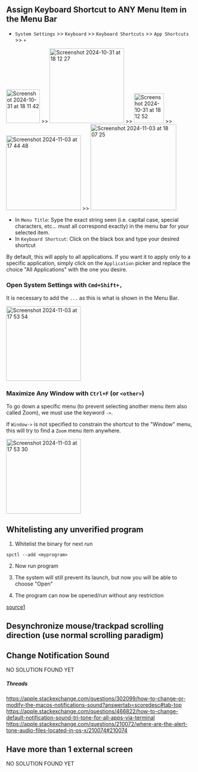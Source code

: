 ## Assign Keyboard Shortcut to ANY Menu Item in the Menu Bar

- `System Settings` >> `Keyboard` >> `Keyboard Shortcuts` >> `App Shortcuts` >> `+`

<img width="90" alt="Screenshot 2024-10-31 at 18 11 42" src="https://github.com/user-attachments/assets/8c3c8aeb-c669-42c0-8968-3fd535443a07">&nbsp;>>
<img width="200" alt="Screenshot 2024-10-31 at 18 12 27" src="https://github.com/user-attachments/assets/71c286aa-c41e-4849-9372-eddb6de5d37e">&nbsp;>>
<img width="80" alt="Screenshot 2024-10-31 at 18 12 52" src="https://github.com/user-attachments/assets/14efda50-79ff-4d5d-a4d5-aa02611f1bf5">&nbsp;>>
<img width="200" alt="Screenshot 2024-11-03 at 17 44 48" src="https://github.com/user-attachments/assets/e83c70ff-e9c1-44d7-8d93-75478f9cdcf1">&nbsp;>>
<img width="230" alt="Screenshot 2024-11-03 at 18 07 25" src="https://github.com/user-attachments/assets/1a3fbaf8-bbb0-4c1a-885a-f249ce562b1a">

- In `Menu Title`: Sype the exact string seen (i.e. capital case, special characters, etc... must all correspond exactly) in the menu bar for your selected item.
- In `Keyboard Shortcut`: Click on the black box and type your desired shortcut

By default, this will apply to all applications. If you want it to apply only to a specific application, simply click on the `Application` picker and replace the choice "All Applications" with the one you desire.

### Open System Settings with `Cmd+Shift+,`

It is necessary to add the `...` as this is what is shown in the Menu Bar.

<img width="200" alt="Screenshot 2024-11-03 at 17 53 54" src="https://github.com/user-attachments/assets/c15b21c1-5763-4ac7-b823-9df56ee14a4b">

### Maximize Any Window with `Ctrl+F` (or `<other>`)

To go down a specific menu (to prevent selecting another menu item also called Zoom), we must use the keyword `->`.

If `Window->` is not specified to constrain the shortcut to the "Window" menu, this will try to find a `Zoom` menu item anywhere.

<img width="200" alt="Screenshot 2024-11-03 at 17 53 30" src="https://github.com/user-attachments/assets/3eed3431-47bf-4537-927a-784eedaa3be0">


## Whitelisting any unverified program

1. Whitelist the binary for next run

```
spctl --add <myprogram>
```

2. Now run program

3. The system will still prevent its launch, but now you will be able to choose "Open"

4.  The program can now be opened/run without any restriction

[source1](https://github.molgen.mpg.de/pages/bs/macOSnotes/mac/mac_procs_unsigned.html)

## Desynchronize mouse/trackpad scrolling direction (use normal scrolling paradigm)

## Change Notification Sound

NO SOLUTION FOUND YET

##### Threads

https://apple.stackexchange.com/questions/302099/how-to-change-or-modify-the-macos-notifications-sound?answertab=scoredesc#tab-top
https://apple.stackexchange.com/questions/466822/how-to-change-default-notification-sound-tri-tone-for-all-apps-via-terminal
https://apple.stackexchange.com/questions/210072/where-are-the-alert-tone-audio-files-located-in-os-x/210074#210074

## Have more than 1 external screen

NO SOLUTION FOUND YET
